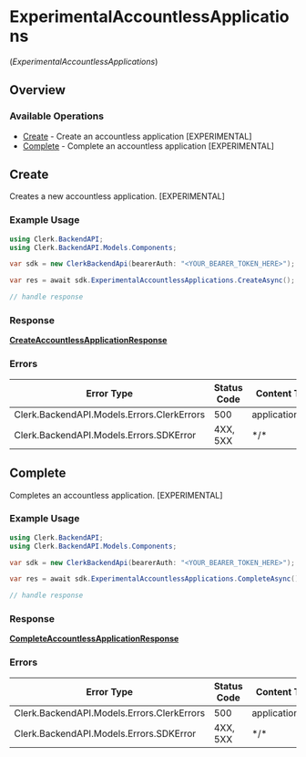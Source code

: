 # ExperimentalAccountlessApplications
(*ExperimentalAccountlessApplications*)

## Overview

### Available Operations

* [Create](#create) - Create an accountless application [EXPERIMENTAL]
* [Complete](#complete) - Complete an accountless application [EXPERIMENTAL]

## Create

Creates a new accountless application. [EXPERIMENTAL]

### Example Usage

```csharp
using Clerk.BackendAPI;
using Clerk.BackendAPI.Models.Components;

var sdk = new ClerkBackendApi(bearerAuth: "<YOUR_BEARER_TOKEN_HERE>");

var res = await sdk.ExperimentalAccountlessApplications.CreateAsync();

// handle response
```

### Response

**[CreateAccountlessApplicationResponse](../../Models/Operations/CreateAccountlessApplicationResponse.md)**

### Errors

| Error Type                                 | Status Code                                | Content Type                               |
| ------------------------------------------ | ------------------------------------------ | ------------------------------------------ |
| Clerk.BackendAPI.Models.Errors.ClerkErrors | 500                                        | application/json                           |
| Clerk.BackendAPI.Models.Errors.SDKError    | 4XX, 5XX                                   | \*/\*                                      |

## Complete

Completes an accountless application. [EXPERIMENTAL]

### Example Usage

```csharp
using Clerk.BackendAPI;
using Clerk.BackendAPI.Models.Components;

var sdk = new ClerkBackendApi(bearerAuth: "<YOUR_BEARER_TOKEN_HERE>");

var res = await sdk.ExperimentalAccountlessApplications.CompleteAsync();

// handle response
```

### Response

**[CompleteAccountlessApplicationResponse](../../Models/Operations/CompleteAccountlessApplicationResponse.md)**

### Errors

| Error Type                                 | Status Code                                | Content Type                               |
| ------------------------------------------ | ------------------------------------------ | ------------------------------------------ |
| Clerk.BackendAPI.Models.Errors.ClerkErrors | 500                                        | application/json                           |
| Clerk.BackendAPI.Models.Errors.SDKError    | 4XX, 5XX                                   | \*/\*                                      |